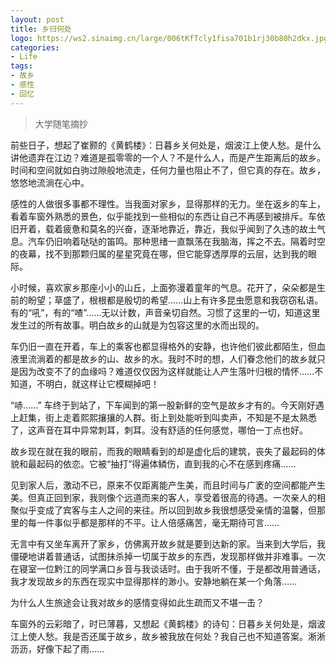 ```yaml
---
layout: post
title: 乡归何处
logo: https://ws2.sinaimg.cn/large/006tKfTcly1fisa701b1rj30b80h2dkx.jpg
categories:
- Life
tags:
- 故乡
- 感性
- 回忆
---
```


> 大学随笔摘抄  

前些日子，想起了崔颢的《黄鹤楼》：日暮乡关何处是，烟波江上使人愁。是什么讲他遗弃在江边？难道是孤零零的一个人？不是什么人，而是产生距离后的故乡。时间和空间就如白驹过隙般地流走，任何力量也阻止不了，但它真的存在。故乡，悠悠地流淌在心中。  

感性的人做很多事都不理性。当我面对家乡，显得那样的无力。坐在返乡的车上，看着车窗外熟悉的景色，似乎能找到一些相似的东西让自己不再感到被排斥。车依旧开着，载着疲惫和莫名的兴奋，逐渐地靠近，靠近，我似乎闻到了久违的故土气息。汽车仍旧响着哒哒的笛鸣。那种思绪一直飘荡在我脑海，挥之不去。隔着时空的夜幕，找不到那颗归属的星星究竟在哪，但它能穿透厚厚的云层，达到我的眼际。  

小时候，喜欢家乡那座小小的山丘，上面弥漫着童年的气息。花开了，朵朵都是生前的盼望；草盛了，根根都是殷切的希望……山上有许多昆虫愿意和我窃窃私语。有的“吼”，有的“喳”……无以计数，声音亲切自然。习惯了这里的一切，知道这里发生过的所有故事。明白故乡的山就是为包容这里的水而出现的。  

车仍旧一直在开着，车上的乘客也都显得格外的安静，也许他们彼此都陌生，但血液里流淌着的都是故乡的山、故乡的水。我时不时的想，人们眷念他们的故乡就只是因为改变不了的血缘吗？难道仅仅因为这样就能让人产生落叶归根的情怀……不知道，不明白，就这样让它模糊掉吧！  

“哧……” 车终于到站了，下车闻到的第一股新鲜的空气是故乡才有的。今天刚好遇上赶集，街上走着熙熙攘攘的人群。街上到处能听到叫卖声，不知是不是太熟悉了，这声音在耳中异常刺耳，刺耳。没有舒适的任何感觉，哪怕一丁点也好。  

故乡现在就在我的眼前，而我的眼睛看到的却是虚化后的建筑，丧失了最起码的体貌和最起码的依恋。它被“抽打”得遍体鳞伤，直到我的心不在感到疼痛……  

见到家人后，激动不已，原来不仅距离能产生美，而且时间与广袤的空间都能产生美。但真正回到家，我则像个远道而来的客人，享受着很高的待遇。一次亲人的相聚似乎变成了宾客与主人之间的来往。所以回到故乡我很想感受亲情的温馨，但那里的每一件事似乎都是那样的不平。让人倍感痛苦，毫无期待可言……  

无言中有又坐车离开了家乡，仿佛离开故乡就是要到达新的家。当来到大学后，我僵硬地讲着普通话，试图抹杀掉一切属于故乡的东西，发现那样做并非难事。一次在寝室一位黔江的同学满口乡音与我谈话时。由于我听不懂，于是都改用普通话，我才发现故乡的东西在现实中显得那样的渺小。安静地躺在某一个角落……  

为什么人生旅途会让我对故乡的感情变得如此生疏而又不堪一击？  

车窗外的云彩暗了，时已薄暮，又想起《黄鹤楼》的诗句：日暮乡关何处是，烟波江上使人愁。我是否还属于故乡，故乡被我放在何处？我自己也不知道答案。淅淅沥沥，好像下起了雨……
